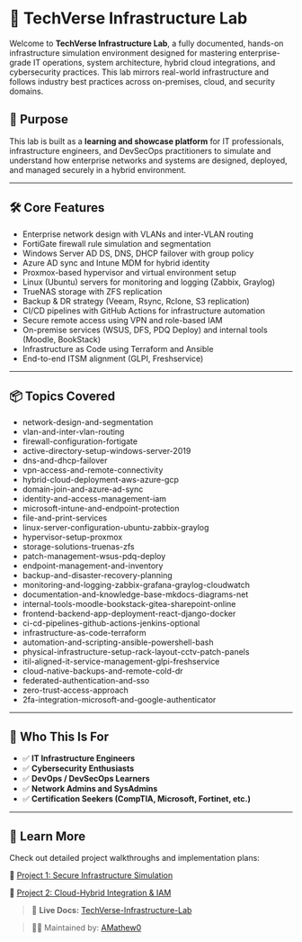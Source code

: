 
# 🧠 TechVerse Infrastructure Lab

Welcome to **TechVerse Infrastructure Lab**, a fully documented, hands-on infrastructure simulation environment designed for mastering enterprise-grade IT operations, system architecture, hybrid cloud integrations, and cybersecurity practices. This lab mirrors real-world infrastructure and follows industry best practices across on-premises, cloud, and security domains.

## 🎯 Purpose

This lab is built as a **learning and showcase platform** for IT professionals, infrastructure engineers, and DevSecOps practitioners to simulate and understand how enterprise networks and systems are designed, deployed, and managed securely in a hybrid environment.

---

## 🛠️ Core Features

- Enterprise network design with VLANs and inter-VLAN routing
- FortiGate firewall rule simulation and segmentation
- Windows Server AD DS, DNS, DHCP failover with group policy
- Azure AD sync and Intune MDM for hybrid identity
- Proxmox-based hypervisor and virtual environment setup
- Linux (Ubuntu) servers for monitoring and logging (Zabbix, Graylog)
- TrueNAS storage with ZFS replication
- Backup & DR strategy (Veeam, Rsync, Rclone, S3 replication)
- CI/CD pipelines with GitHub Actions for infrastructure automation
- Secure remote access using VPN and role-based IAM
- On-premise services (WSUS, DFS, PDQ Deploy) and internal tools (Moodle, BookStack)
- Infrastructure as Code using Terraform and Ansible
- End-to-end ITSM alignment (GLPI, Freshservice)

---

## 📦 Topics Covered

- network-design-and-segmentation
- vlan-and-inter-vlan-routing
- firewall-configuration-fortigate
- active-directory-setup-windows-server-2019
- dns-and-dhcp-failover
- vpn-access-and-remote-connectivity
- hybrid-cloud-deployment-aws-azure-gcp
- domain-join-and-azure-ad-sync
- identity-and-access-management-iam
- microsoft-intune-and-endpoint-protection
- file-and-print-services
- linux-server-configuration-ubuntu-zabbix-graylog
- hypervisor-setup-proxmox
- storage-solutions-truenas-zfs
- patch-management-wsus-pdq-deploy
- endpoint-management-and-inventory
- backup-and-disaster-recovery-planning
- monitoring-and-logging-zabbix-grafana-graylog-cloudwatch
- documentation-and-knowledge-base-mkdocs-diagrams-net
- internal-tools-moodle-bookstack-gitea-sharepoint-online
- frontend-backend-app-deployment-react-django-docker
- ci-cd-pipelines-github-actions-jenkins-optional
- infrastructure-as-code-terraform
- automation-and-scripting-ansible-powershell-bash
- physical-infrastructure-setup-rack-layout-cctv-patch-panels
- itil-aligned-it-service-management-glpi-freshservice
- cloud-native-backups-and-remote-cold-dr
- federated-authentication-and-sso
- zero-trust-access-approach
- 2fa-integration-microsoft-and-google-authenticator
---

## 📌 Who This Is For

* ✅ **IT Infrastructure Engineers**
* ✅ **Cybersecurity Enthusiasts**
* ✅ **DevOps / DevSecOps Learners**
* ✅ **Network Admins and SysAdmins**
* ✅ **Certification Seekers (CompTIA, Microsoft, Fortinet, etc.)**

---

## 🧠 Learn More

Check out detailed project walkthroughs and implementation plans:

📁 [Project 1: Secure Infrastructure Simulation](https://amathew0.github.io/CyberSec/projects/project-1.html)

📁 [Project 2: Cloud-Hybrid Integration & IAM](https://amathew0.github.io/CyberSec/projects/project-2.html)

> 🔗 **Live Docs:** [TechVerse-Infrastructure-Lab](https://github.com/AMathew0/TechVerse-Troubleshooting-Journal)

> 🧑‍💻 Maintained by: [AMathew0](https://github.com/AMathew0)
